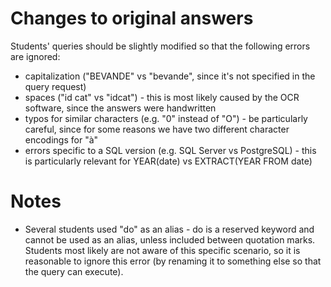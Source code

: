 # Changes to original answers
Students' queries should be slightly modified so that the following errors are ignored:
- capitalization ("BEVANDE" vs "bevande", since it's not specified in the query request)
- spaces ("id cat" vs "idcat") - this is most likely caused by the OCR software, since the answers were handwritten
- typos for similar characters (e.g. "0" instead of "O") - be particularly careful, since for some reasons we have two different character encodings for "à"
- errors specific to a SQL version (e.g. SQL Server vs PostgreSQL) - this is particularly relevant for YEAR(date) vs EXTRACT(YEAR FROM date) 

# Notes
- Several students used "do" as an alias - do is a reserved keyword and cannot be used as an alias, unless included between quotation marks. Students most likely are not aware of this specific scenario, so it is reasonable to ignore this error (by renaming it to something else so that the query can execute).